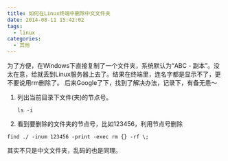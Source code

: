 ```yaml
---
title: 如何在Linux终端中删除中文文件夹
date: 2014-08-11 15:42:02
tags:
  - linux
categories:
  - 其他
---
```

为了方便，在Windows下直接复制了一个文件夹，系统默认为“ABC - 副本”。没太在意，给就丢到Linux服务器上去了。结果在终端里，连名字都是显示不了，更不要说用rm删除了。<!-- more -->
后来Google了下，找到了解决办法，记录下，有备无患～

1. 列出当前目录下文件(夹)的节点号。

    `ls -i`

1. 看到要删除的文件夹的节点号，比如123456，利用节点号删除

`find ./ -inum 123456 -print -exec rm {} -rf \;`

其实不只是中文文件夹，乱码的也是同理。
